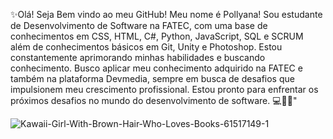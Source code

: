 ✨Olá! Seja Bem vindo ao meu GitHub!
Meu nome é Pollyana! Sou estudante de Desenvolvimento de Software na FATEC, com uma base de conhecimentos em CSS, HTML, C#, Python, JavaScript, SQL e SCRUM além de conhecimentos básicos em Git, Unity e Photoshop. Estou constantemente aprimorando minhas habilidades e buscando conhecimento. Busco aplicar meu conhecimento adquirido na FATEC e também na plataforma Devmedia, sempre em busca de desafios que impulsionem meu crescimento profissional. Estou pronto para enfrentar os próximos desafios no mundo do desenvolvimento de software. 💻🚀✨"

<!---
Pollymeowth/Pollymeowth is a ✨ special ✨ repository because its `README.md` (this file) appears on your GitHub profile.
You can click the Preview link to take a look at your changes.
--->

![Kawaii-Girl-With-Brown-Hair-Who-Loves-Books-61517149-1](https://github.com/Pollymeowth/Pollymeowth/assets/137526500/52d92264-e8bb-42fe-9759-bc1ed6a9f3cf)
